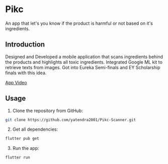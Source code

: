 # Pikc

An app that let's you know if the product is harmful or not based on it's ingredients.

## Introduction

Designed and Developed a mobile application that scans ingredients behind the products and highlights all toxic ingredients. Integrated Google ML kit to retrieve texts from images. Got into Eureka Semi-finals and EY Scholarship finals with this idea.


[App Video](https://youtu.be/LrnHIeX0i8I)

## Usage

1. Clone the repository from GitHub:

```bash
git clone https://github.com/yatendra2001/Pikc-Scanner.git
```

2. Get all dependencies:
```bash
flutter pub get
```

3. Run the app:

```bash
flutter run
```
